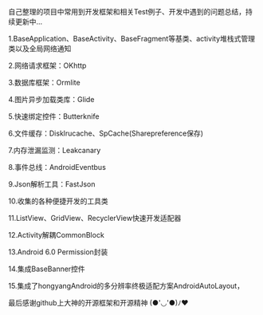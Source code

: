 自己整理的项目中常用到开发框架和相关Test例子、开发中遇到的问题总结，持续更新中...

1.BaseApplication、BaseActivity、BaseFragment等基类、activity堆栈式管理类以及全局网络通知

2.网络请求框架：OKhttp

3.数据库框架：Ormlite

4.图片异步加载类库：Glide

5.快速绑定控件：Butterknife

6.文件缓存：Disklrucache、SpCache(Sharepreference保存)

7.内存泄漏监测：Leakcanary

8.事件总线：AndroidEventbus

9.Json解析工具：FastJson

10.收集的各种便捷开发的工具类

11.ListView、GridView、RecyclerView快速开发适配器

12.Activity解耦CommonBlock

13.Android 6.0 Permission封装

14.集成BaseBanner控件

15.集成了hongyangAndroid的多分辨率终极适配方案AndroidAutoLayout，

最后感谢github上大神的开源框架和开源精神 (●'◡'●)ﾉ♥
